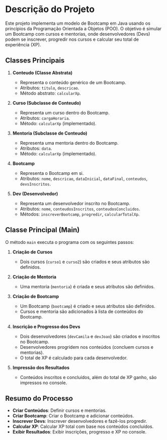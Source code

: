 # Descrição do Projeto

Este projeto implementa um modelo de Bootcamp em Java usando os princípios da Programação Orientada a Objetos (POO). O objetivo é simular um Bootcamp com cursos e mentorias, onde desenvolvedores (Devs) podem se inscrever, progredir nos cursos e calcular seu total de experiência (XP).

## Classes Principais

1. **Conteudo (Classe Abstrata)**
   - Representa o conteúdo genérico de um Bootcamp.
   - Atributos: `titulo`, `descricao`.
   - Método abstrato: `calcularXp`.

2. **Curso (Subclasse de Conteudo)**
   - Representa um curso dentro do Bootcamp.
   - Atributos: `cargaHoraria`.
   - Método: `calcularXp` (implementado).

3. **Mentoria (Subclasse de Conteudo)**
   - Representa uma mentoria dentro do Bootcamp.
   - Atributos: `data`.
   - Método: `calcularXp` (implementado).

4. **Bootcamp**
   - Representa o Bootcamp em si.
   - Atributos: `nome`, `descricao`, `dataInicial`, `dataFinal`, `conteudos`, `devsInscritos`.

5. **Dev (Desenvolvedor)**
   - Representa um desenvolvedor inscrito no Bootcamp.
   - Atributos: `nome`, `conteudosInscritos`, `conteudosConcluidos`.
   - Métodos: `inscreverBootcamp`, `progredir`, `calcularTotalXp`.

## Classe Principal (Main)

O método `main` executa o programa com os seguintes passos:

1. **Criação de Cursos**
   - Dois cursos (`curso1` e `curso2`) são criados e seus atributos são definidos.

2. **Criação de Mentoria**
   - Uma mentoria (`mentoria`) é criada e seus atributos são definidos.

3. **Criação de Bootcamp**
   - Um Bootcamp (`bootcamp`) é criado e seus atributos são definidos.
   - Cursos e mentoria são adicionados à lista de conteúdos do Bootcamp.

4. **Inscrição e Progresso dos Devs**
   - Dois desenvolvedores (`devCamila` e `devJoao`) são criados e inscritos no Bootcamp.
   - Desenvolvedores progridem nos conteúdos (concluem cursos e mentorias).
   - O total de XP é calculado para cada desenvolvedor.

5. **Impressão dos Resultados**
   - Conteúdos inscritos e concluídos, além do total de XP ganho, são impressos no console.

## Resumo do Processo

- **Criar Conteúdos**: Definir cursos e mentorias.
- **Criar Bootcamp**: Criar o Bootcamp e adicionar conteúdos.
- **Inscrever Devs**: Inscrever desenvolvedores e fazê-los progredir.
- **Calcular XP**: Calcular XP total com base nos conteúdos concluídos.
- **Exibir Resultados**: Exibir inscrições, progresso e XP no console.
